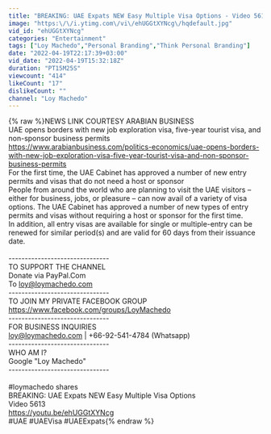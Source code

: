 ```yaml
---
title: "BREAKING: UAE Expats NEW Easy Multiple Visa Options - Video 5613"
image: "https:\/\/i.ytimg.com\/vi\/ehUGGtXYNcg\/hqdefault.jpg"
vid_id: "ehUGGtXYNcg"
categories: "Entertainment"
tags: ["Loy Machedo","Personal Branding","Think Personal Branding"]
date: "2022-04-19T22:17:39+03:00"
vid_date: "2022-04-19T15:32:18Z"
duration: "PT15M25S"
viewcount: "414"
likeCount: "17"
dislikeCount: ""
channel: "Loy Machedo"
---
```

{% raw %}NEWS LINK COURTESY ARABIAN BUSINESS<br />UAE opens borders with new job exploration visa, five-year tourist visa, and non-sponsor business permits<br /><a rel="nofollow" target="blank" href="https://www.arabianbusiness.com/politics-economics/uae-opens-borders-with-new-job-exploration-visa-five-year-tourist-visa-and-non-sponsor-business-permits">https://www.arabianbusiness.com/politics-economics/uae-opens-borders-with-new-job-exploration-visa-five-year-tourist-visa-and-non-sponsor-business-permits</a><br />For the first time, the UAE Cabinet has approved a number of new entry permits and visas that do not need a host or sponsor<br />People from around the world who are planning to visit the UAE visitors – either for business, jobs, or pleasure – can now avail of a variety of visa options. The UAE Cabinet has approved a number of new types of entry permits and visas without requiring a host or sponsor for the first time.<br />In addition, all entry visas are available for single or multiple-entry can be renewed for similar period(s) and are valid for 60 days from their issuance date.<br /><br />-------------------------------<br />TO SUPPORT THE CHANNEL<br />Donate via PayPal.Com <br />To loy@loymachedo.com<br />-------------------------------<br />TO JOIN MY PRIVATE FACEBOOK GROUP<br /><a rel="nofollow" target="blank" href="https://www.facebook.com/groups/LoyMachedo">https://www.facebook.com/groups/LoyMachedo</a><br />-------------------------------<br />FOR BUSINESS INQUIRIES<br />loy@loymachedo.com | +66-92-541-4784 (Whatsapp)<br />-------------------------------<br />WHO AM I? <br />Google &quot;Loy Machedo&quot;<br />-------------------------------<br /><br />#loymachedo shares<br /> BREAKING: UAE Expats NEW Easy Multiple Visa Options<br />Video 5613<br /><a rel="nofollow" target="blank" href="https://youtu.be/ehUGGtXYNcg">https://youtu.be/ehUGGtXYNcg</a><br />#UAE #UAEVisa #UAEExpats{% endraw %}
